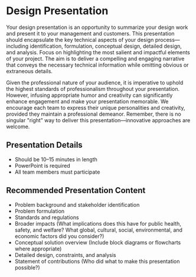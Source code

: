 # Design Presentation

Your design presentation is an opportunity to summarize your design work and present it to your management and customers. This presentation should encapsulate the key technical aspects of your design process—including identification, formulation, conceptual design, detailed design, and analysis. Focus on highlighting the most salient and impactful elements of your project. The aim is to deliver a compelling and engaging narrative that conveys the necessary technical information while omitting obvious or extraneous details.

Given the professional nature of your audience, it is imperative to uphold the highest standards of professionalism throughout your presentation. However, infusing appropriate humor and creativity can significantly enhance engagement and make your presentation memorable. We encourage each team to express their unique personalities and creativity, provided they maintain a professional demeanor. Remember, there is no singular "right" way to deliver this presentation—innovative approaches are welcome.

## Presentation Details
- Should be 10–15 minutes in length
- PowerPoint is required
- All team members must participate

## Recommended Presentation Content
- Problem background and stakeholder identification
- Problem formulation
- Standards and regulations
- Broader impacts (What implications does this have for public health, safety, and welfare? What global, cultural, social, environmental, and economic factors did you consider?)
- Conceptual solution overview (Include block diagrams or flowcharts where appropriate)
- Detailed design, constraints, and analysis
- Statement of contributions (Who did what to make this presentation possible?)
